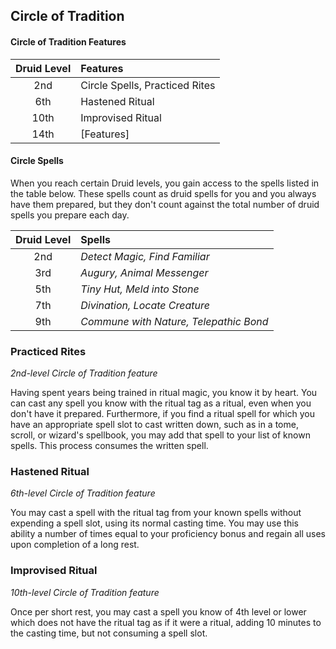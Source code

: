 ## Circle of Tradition

#### Circle of Tradition Features

| Druid Level | Features                       |
| :---------: | :----------------------------- |
|     2nd     | Circle Spells, Practiced Rites |
|     6th     | Hastened Ritual                |
|    10th     | Improvised Ritual              |
|    14th     | [Features]                     |

#### Circle Spells

When you reach certain Druid levels, you gain access to the spells listed in the table below. These spells count as druid spells for you and you always have them prepared, but they don't count against the total number of druid spells you prepare each day.

| Druid Level | Spells                                 |
| :---------: | :------------------------------------- |
|     2nd     | _Detect Magic, Find Familiar_          |
|     3rd     | _Augury, Animal Messenger_             |
|     5th     | _Tiny Hut, Meld into Stone_            |
|     7th     | _Divination, Locate Creature_          |
|     9th     | _Commune with Nature, Telepathic Bond_ |

### Practiced Rites

_2nd-level Circle of Tradition feature_

Having spent years being trained in ritual magic, you know it by heart. You can cast any spell you know with the ritual tag as a ritual, even when you don't have it prepared. Furthermore, if you find a ritual spell for which you have an appropriate spell slot to cast written down, such as in a tome, scroll, or wizard's spellbook, you may add that spell to your list of known spells. This process consumes the written spell.

### Hastened Ritual

_6th-level Circle of Tradition feature_

You may cast a spell with the ritual tag from your known spells without expending a spell slot, using its normal casting time. You may use this ability a number of times equal to your proficiency bonus and regain all uses upon completion of a long rest.

### Improvised Ritual

_10th-level Circle of Tradition feature_

Once per short rest, you may cast a spell you know of 4th level or lower which does not have the ritual tag as if it were a ritual, adding 10 minutes to the casting time, but not consuming a spell slot.